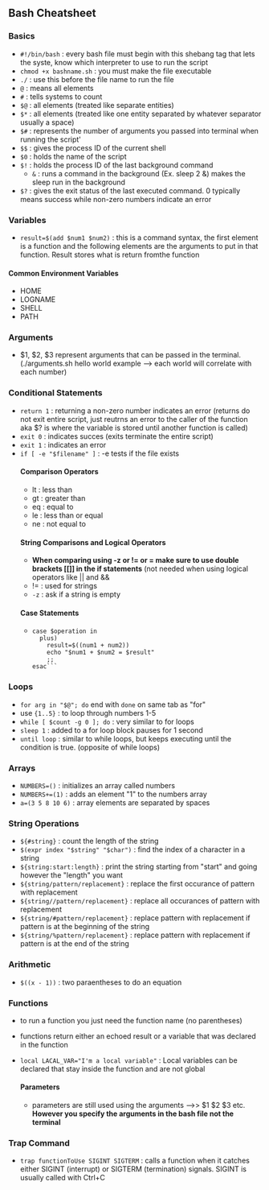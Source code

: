 ## Bash Cheatsheet
### Basics
  - `#!/bin/bash` : every bash file must begin with this shebang tag that lets the syste, know which interpreter to use to run the script
  - `chmod +x bashname.sh` : you must make the file executable
  - `./` : use this before the file name to run the file
  - `@` : means all elements
  - `#` : tells systems to count
  - `$@` : all elements (treated like separate entities)
  - `$*` : all elements (treated like one entity separated by whatever separator usually a space)
  - `$#` : represents the number of arguments you passed into terminal when running the script'
  - `$$` : gives the process ID of the current shell
  - `$0` : holds the name of the script
  - `$!` : holds the process ID of the last background command
    - `&` : runs a command in the background (Ex. sleep 2 &) makes the sleep run in the background
  - `$?` : gives the exit status of the last executed command. 0 typically means success while non-zero numbers indicate an error

### Variables
  - `result=$(add $num1 $num2)` : this is a command syntax, the first element is a function and the following elements are the arguments to put in that function.         Result stores what is return fromthe function
  #### Common Environment Variables
  - HOME
  - LOGNAME
  - SHELL
  - PATH

### Arguments
  - $1, $2, $3 represent arguments that can be passed in the terminal. (./arguments.sh hello world example --> each world will correlate with each number)

### Conditional Statements
  - `return 1` : returning a non-zero number indicates an error (returns do not exit entire script, just reutrns an error to the caller of the function aka $? is where the variable is stored until another function is called)
  - `exit 0` : indicates succes (exits terminate the entire script)
  - `exit 1` : indicates an error
  - `if [ -e "$filename" ]` : -e tests if the file exists
    #### Comparison Operators
    - lt : less than
    - gt : greater than
    - eq : equal to
    - le : less than or equal
    - ne : not equal to
    #### String Comparisons and Logical Operators
    - **When comparing using -z or != or = make sure to use double brackets [[]] in the if statements** (not needed when using logical operators like || and &&
    - != : used for strings 
    - `-z` : ask if a string is empty
    #### Case Statements
    - ```
      case $operation in
        plus)
          result=$((num1 + num2))
          echo "$num1 + $num2 = $result"
          ;;
      esac```

### Loops
  - `for arg in "$@"; do` end with `done` on same tab as "for"
  - use `{1..5}` : to loop through numbers 1-5
  - `while [ $count -g 0 ]; do` : very similar to for loops
  - `sleep 1` : added to a for loop block pauses for 1 second
  - `until loop` : similar to while loops, but keeps executing until the condition is true. (opposite of while loops)

### Arrays
  - `NUMBERS=()` : initializes an array called numbers
  - `NUMBERS+=(1)` : adds an element "1" to the numbers array
  - `a=(3 5 8 10 6)` : array elements are separated by spaces

### String Operations
  - `${#string}` : count the length of the string
  - `$(expr index "$string" "$char")` : find the index of a character in a string
  - `${string:start:length}` : print the string starting from "start" and going however the "length" you want
  - `${string/pattern/replacement}` : replace the first occurance of pattern with replacement
  - `${string//pattern/replacement}` : replace all occurances of pattern with replacement
  - `${string/#pattern/replacement}` : replace pattern with replacement if pattern is at the beginning of the string
  - `${string/%pattern/replacement}` : replace pattern with replacement if pattern is at the end of the string

### Arithmetic
  - `$((x - 1))` : two paraentheses to do an equation

### Functions
  - to run a function you just need the function name (no parentheses)
  - functions return either an echoed result or a variable that was declared in the function
  - `local LACAL_VAR="I'm a local variable"` : Local variables can be declared that stay inside the function and are not global
  
    #### Parameters
    - parameters are still used using the arguments -->> $1 $2 $3 etc. **However you specify the arguments in the bash file not the terminal**
   
### Trap Command
  - `trap functionToUse SIGINT SIGTERM` : calls a function when it catches either SIGINT (interrupt) or SIGTERM (termination) signals. SIGINT is usually called with Ctrl+C
